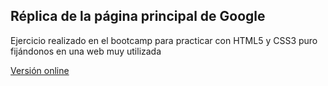 ## Réplica de la página principal de Google

Ejercicio realizado en el bootcamp para practicar con HTML5 y CSS3 puro fijándonos en una web muy utilizada 

[Versión online](https://alvaro-78.github.io/ReplicateGoogle/.)